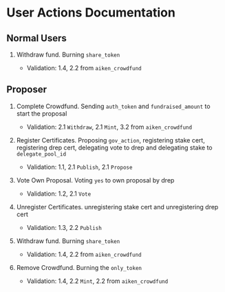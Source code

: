 # User Actions Documentation

## Normal Users

1. Withdraw fund. Burning ``share_token``

   - Validation: 1.4, 2.2 from `aiken_crowdfund`

## Proposer

1. Complete Crowdfund. Sending `auth_token` and `fundraised_amount` to start the proposal

   - Validation: 2.1 `Withdraw`, 2.1 `Mint`, 3.2 from `aiken_crowdfund`

2. Register Certificates. Proposing `gov_action`, registering stake cert, registering drep cert, delegating vote to drep and delegating stake to `delegate_pool_id`

   - Validation: 1.1, 2.1 `Publish`, 2.1 `Propose`

3. Vote Own Proposal. Voting `yes` to own proposal by drep

   - Validation: 1.2, 2.1 `Vote`

4. Unregister Certificates. unregistering stake cert and unregistering drep cert

   - Validation: 1.3, 2.2 `Publish`

5. Withdraw fund. Burning `share_token`

   - Validation: 1.4, 2.2 from `aiken_crowdfund`

6. Remove Crowdfund. Burning the `only_token`

   - Validation: 1.4, 2.2 `Mint`, 2.2 from `aiken_crowdfund`